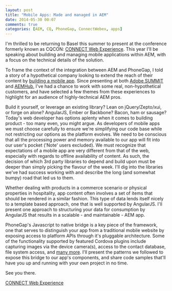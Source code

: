```yaml
---
layout: post
title: "Mobile Apps: Made and managed in AEM"
date: 2014-05-30 00:07
comments: true
categories: [AEM, CQ, PhoneGap, ConnectWebex, apps]
---
```

I'm thrilled to be returning to Basel this summer to present at the conference formerly known as CQCON: [CONNECT Web Experience](http://www.connectcon.ch/2014/en.html). This year I'll be speaking about building and managing mobile applications within AEM, with a focus on the technical details of the solution.

To frame the context of the integration between AEM and PhoneGap, I told a story of a hypothetical company looking to extend the reach of their content by [building a mobile app](/blog/2014/03/14/so-you-want-to-build-an-app/). Since presenting at both [Adobe SUMMIT](http://tv.adobe.com/watch/adobe-summit-2014/technical-session-mobile-app-development-and-content-management-with-aem/) and [AEMHub](/blog/2014/04/10/aemhub-mobile-apps-in-aem/), I've had a chance to work with some real, non-hypothetical customers, and have selected a few themes from these experiences to highlight for an audience of highly-technical AEM pros.

<!-- more -->

Build it yourself, or leverage an existing library? Lean on jQuery/Zepto/xui, or forge on alone? AngularJS, Ember or Backbone? Bacon, ham or sausage? Today's web developer has options aplenty when it comes to building product - too many even, you might argue. As developers of mobile apps we must choose carefully to ensure we're simplifying our code base while not restricting our options as the platform evolves. We need to be conscious that all the processing power and memory available to our app will fit into our user's pocket ('Note' users excluded). We must recognize that expectations of a mobile app are very different from that of the web, especially with regards to offline availability of content. As such, the decision of which 3rd party libraries to depend and build upon must be deeper than simply picking the flavour of the week. I'll dig into the libraries we've had success working with and describe the long (and somewhat bumpy) road that led us to them.

Whether dealing with products in a commerce scenario or physical properties in hospitality, app content often involves a set of items that should be rendered in a similar fashion. This type of data lends itself nicely to a template based approach, one that is well supported by AngularJS. I'll present one approach to structuring your data for consumption by AngularJS that results in a scalable - and maintainable - AEM app. 

PhoneGap's Javascript to native bridge is a key piece of the framework, one that serves to distinguish your app from a traditional mobile website by exposing access to platform APIs through it's pluggable architecture. Some of the functionality supported by featured Cordova plugins include capturing images via the device camera(s), access to the contact database, file system access, and [many more](http://plugins.cordova.io/#/). I'll present the patterns we followed to expose this bridge to our app's components, and share code samples that'll have you up and running with your own project in no time. 

See you there.

[CONNECT Web Experience](http://www.connectcon.ch/2014/en.html)